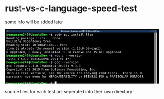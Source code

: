# rust-vs-c-language-speed-test
some info will be added later

![](pics/versions.png)

source files for each test are seperated into their own directory
